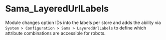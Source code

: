 # Sama_LayeredUrlLabels #

Module changes option IDs into the labels per store and adds the ability via `System > Configuration > Sama > LayeredUrlLabels`
to define which attribute combinations are accessible for robots.